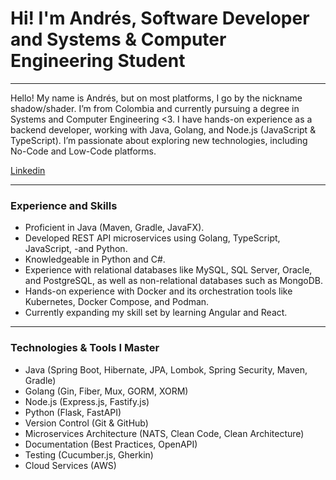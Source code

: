 # Hi! I'm Andrés, Software Developer and Systems & Computer Engineering Student

---

Hello! My name is Andrés, but on most platforms, I go by the nickname shadow/shader. I’m from Colombia and currently pursuing a degree in Systems and Computer Engineering <3. I have hands-on experience as a backend developer, working with Java, Golang, and Node.js (JavaScript & TypeScript). I’m passionate about exploring new technologies, including No-Code and Low-Code platforms.

[Linkedin](https://www.linkedin.com/in/andr%C3%A9s-mauricio-duss%C3%A1n-bastidas-04846426b/) 



---

### Experience and Skills

- Proficient in Java (Maven, Gradle, JavaFX).
- Developed REST API microservices using Golang, TypeScript, JavaScript, -and Python.
- Knowledgeable in Python and C#.
- Experience with relational databases like MySQL, SQL Server, Oracle, and PostgreSQL, as well as non-relational databases such as MongoDB.
- Hands-on experience with Docker and its orchestration tools like Kubernetes, Docker Compose, and Podman.
- Currently expanding my skill set by learning Angular and React.

--- 

### Technologies & Tools I Master

- Java (Spring Boot, Hibernate, JPA, Lombok, Spring Security, Maven, Gradle)
- Golang (Gin, Fiber, Mux, GORM, XORM)
- Node.js (Express.js, Fastify.js)
- Python (Flask, FastAPI)
- Version Control (Git & GitHub)
- Microservices Architecture (NATS, Clean Code, Clean Architecture)
- Documentation (Best Practices, OpenAPI)
- Testing (Cucumber.js, Gherkin)
- Cloud Services (AWS)

